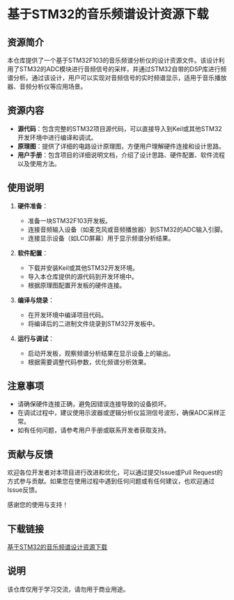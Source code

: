 # 基于STM32的音乐频谱设计资源下载

## 资源简介

本仓库提供了一个基于STM32F103的音乐频谱分析仪的设计资源文件。该设计利用了STM32的ADC模块进行音频信号的采样，并通过STM32自带的DSP库进行频谱分析。通过该设计，用户可以实现对音频信号的实时频谱显示，适用于音乐播放器、音频分析仪等应用场景。

## 资源内容

- **源代码**：包含完整的STM32项目源代码，可以直接导入到Keil或其他STM32开发环境中进行编译和调试。
- **原理图**：提供了详细的电路设计原理图，方便用户理解硬件连接和设计思路。
- **用户手册**：包含项目的详细说明文档，介绍了设计思路、硬件配置、软件流程以及使用方法。

## 使用说明

1. **硬件准备**：
   - 准备一块STM32F103开发板。
   - 连接音频输入设备（如麦克风或音频播放器）到STM32的ADC输入引脚。
   - 连接显示设备（如LCD屏幕）用于显示频谱分析结果。

2. **软件配置**：
   - 下载并安装Keil或其他STM32开发环境。
   - 导入本仓库提供的源代码到开发环境中。
   - 根据原理图配置开发板的硬件连接。

3. **编译与烧录**：
   - 在开发环境中编译项目代码。
   - 将编译后的二进制文件烧录到STM32开发板中。

4. **运行与调试**：
   - 启动开发板，观察频谱分析结果在显示设备上的输出。
   - 根据需要调整代码参数，优化频谱分析效果。

## 注意事项

- 请确保硬件连接正确，避免因错误连接导致的设备损坏。
- 在调试过程中，建议使用示波器或逻辑分析仪监测信号波形，确保ADC采样正常。
- 如有任何问题，请参考用户手册或联系开发者获取支持。

## 贡献与反馈

欢迎各位开发者对本项目进行改进和优化，可以通过提交Issue或Pull Request的方式参与贡献。如果您在使用过程中遇到任何问题或有任何建议，也欢迎通过Issue反馈。

感谢您的使用与支持！

## 下载链接
[基于STM32的音乐频谱设计资源下载](https://pan.quark.cn/s/4d84a7b4e47b)

## 说明

该仓库仅用于学习交流，请勿用于商业用途。
